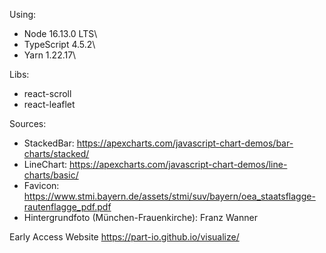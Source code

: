 Using:
- Node 16.13.0 LTS\
- TypeScript 4.5.2\
- Yarn 1.22.17\

Libs:
- react-scroll
- react-leaflet

Sources: 
- StackedBar: https://apexcharts.com/javascript-chart-demos/bar-charts/stacked/
- LineChart: https://apexcharts.com/javascript-chart-demos/line-charts/basic/
- Favicon: https://www.stmi.bayern.de/assets/stmi/suv/bayern/oea_staatsflagge-rautenflagge_pdf.pdf
- Hintergrundfoto (München-Frauenkirche): Franz Wanner 



Early Access Website https://part-io.github.io/visualize/